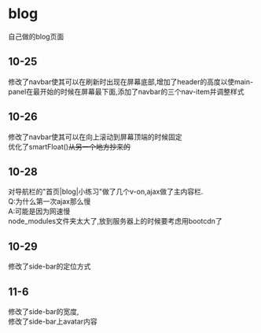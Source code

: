 # blog
自己做的blog页面
## 10-25
修改了navbar使其可以在刷新时出现在屏幕底部,增加了header的高度以使main-panel在最开始的时候在屏幕最下面,添加了navbar的三个nav-item并调整样式
## 10-26
修改了navbar使其可以在向上滚动到屏幕顶端的时候固定  
优化了smartFloat()~~从另一个地方抄来的~~
## 10-28
对导航栏的"首页|blog|小练习"做了几个v-on,ajax做了主内容栏.  
Q:为什么第一次ajax那么慢  
A:可能是因为网速慢  
node_modules文件夹太大了,放到服务器上的时候要考虑用bootcdn了
## 10-29
修改了side-bar的定位方式
## 11-6
修改了side-bar的宽度,  
修改了side-bar上avatar内容